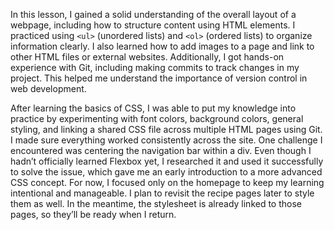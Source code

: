 In this lesson, I gained a solid understanding of the overall layout of a webpage, including how to structure content using HTML elements. I practiced using `<ul>` (unordered lists) and `<ol>` (ordered lists) to organize information clearly. I also learned how to add images to a page and link to other HTML files or external websites. Additionally, I got hands-on experience with Git, including making commits to track changes in my project. This helped me understand the importance of version control in web development.

After learning the basics of CSS, I was able to put my knowledge into practice by experimenting with font colors, background colors, general styling, and linking a shared CSS file across multiple HTML pages using Git. I made sure everything worked consistently across the site. One challenge I encountered was centering the navigation bar within a div. Even though I hadn’t officially learned Flexbox yet, I researched it and used it successfully to solve the issue, which gave me an early introduction to a more advanced CSS concept. For now, I focused only on the homepage to keep my learning intentional and manageable. I plan to revisit the recipe pages later to style them as well. In the meantime, the stylesheet is already linked to those pages, so they’ll be ready when I return.

